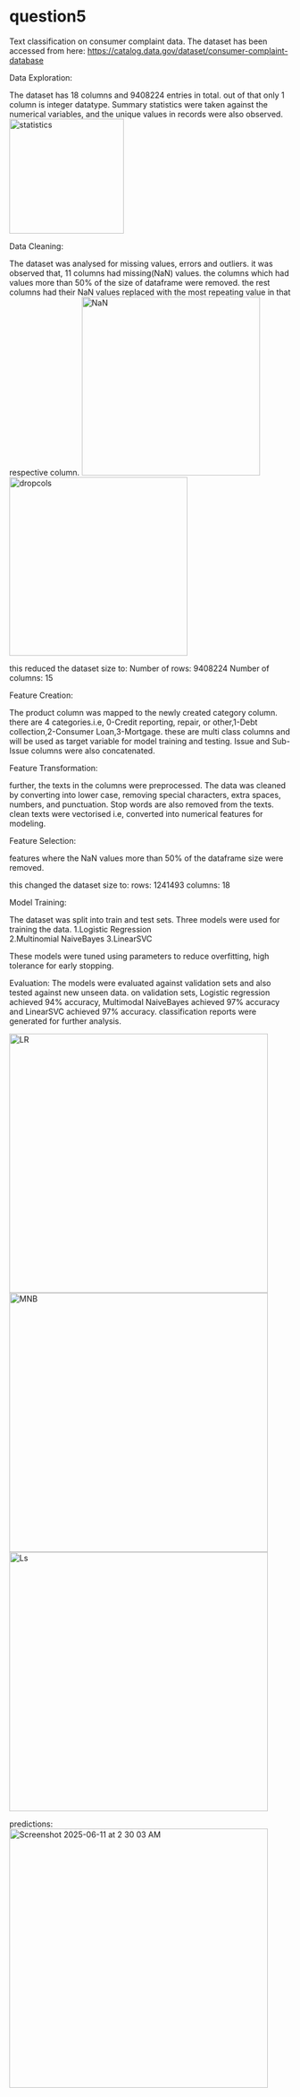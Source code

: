 # question5
Text classification on consumer complaint data.
The dataset has been accessed from here: https://catalog.data.gov/dataset/consumer-complaint-database

Data Exploration:

The dataset has 18 columns and 9408224 entries in total. out of that only 1 column is integer datatype. Summary statistics were taken against the numerical variables, and the unique values in records were also observed. 
<img width="205" alt="statistics" src="https://github.com/user-attachments/assets/141a343d-d8eb-4c77-bb11-1dabc75824fd" />

Data Cleaning:

The dataset was analysed for missing values, errors and outliers. it was observed that, 11 columns had missing(NaN) values. the columns which had values more than 50% of the size of dataframe were removed. the rest columns had their NaN values replaced with the most repeating value in that respective column.
<img width="319" alt="NaN" src="https://github.com/user-attachments/assets/b83b915c-76c0-4f84-b65d-317df07ca1ab" /><img width="319" alt="dropcols" src="https://github.com/user-attachments/assets/ea266d4c-084f-4a30-8068-f6c37526c03e" />

this reduced the dataset size to:
Number of rows: 9408224
Number of columns: 15

Feature Creation:	

The product column was mapped to the newly created category column. there are 4 categories.i.e, 0-Credit reporting, repair, or other,1-Debt collection,2-Consumer Loan,3-Mortgage. these are multi class columns and will be used as target variable for model training and testing. Issue and Sub-Issue columns were also concatenated.


Feature Transformation: 

further, the texts in the columns were preprocessed. The data was cleaned by converting into lower case, removing special characters, extra spaces, numbers, and punctuation. Stop words are also removed from the texts. clean texts were vectorised i.e, converted into numerical features for modeling.


Feature Selection: 

features where the NaN values more than 50% of the dataframe size were removed.

this changed the dataset size to:
rows: 1241493
columns: 18 

Model Training:

The dataset was split into train and test sets. Three models were used for training the data.
1.Logistic Regression  
2.Multinomial NaiveBayes
3.LinearSVC

These models were tuned using parameters to reduce overfitting, high tolerance for early stopping.

Evaluation:
The models were evaluated against validation sets and also tested against new unseen data. on validation sets, Logistic regression achieved 94% accuracy, Multimodal NaiveBayes achieved 97% accuracy and LinearSVC achieved 97% accuracy. classification reports were generated for further analysis.

<img width="463" alt="LR" src="https://github.com/user-attachments/assets/ce103291-6564-4db2-b52c-f5c58e33d759" />
<img width="463" alt="MNB" src="https://github.com/user-attachments/assets/4c1bcaec-b5be-46e2-b12b-8cb203bee596" />
<img width="463" alt="Ls" src="https://github.com/user-attachments/assets/fb388981-be8d-4142-bbb2-2fd61173a1e6" />

predictions:
<img width="463" alt="Screenshot 2025-06-11 at 2 30 03 AM" src="https://github.com/user-attachments/assets/f8a3e688-ee5d-4500-b662-05de772f859f" />
